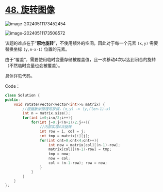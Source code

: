 # [48. 旋转图像](https://leetcode.cn/problems/rotate-image/)

![image-20240511173452454](http://henry-typora.oss-cn-beijing.aliyuncs.com/img/image-20240511173452454.png)

![image-20240511173508572](http://henry-typora.oss-cn-beijing.aliyuncs.com/img/image-20240511173508572.png)



该题的难点在于“**原地旋转**”，不使用额外的空间。因此对于每一个元素 `(x,y)` 需要替换坐标 `(y,n-x-1)` 位置的元素。

由于“覆盖”，需要使用临时变量存储被覆盖值，且一次移动4次以达到闭合的旋转（不然临时变量也会被覆盖）。

具体详见代码。

Code：

```c++
class Solution {
public:
    void rotate(vector<vector<int>>& matrix) {
        //根据数学原理可获得，(x,y) -> (y,(len-1)-x)
        int n = matrix.size();
        for(int i=0;i<n/2;i++){
            for(int j=0;j<(n+1)/2;j++){
                //内部实现4次旋转
                int row = i, col = j;
                int tmp = matrix[i][j];
                for(int cnt=0;cnt<4;cnt++){
                    int now = matrix[col][(n-1)-row];
                    matrix[col][(n-1)-row] = tmp;
                    tmp = now;
                    now = col;
                    col = (n-1-row); row = now;
                }
            }
        }
    }
};
```

